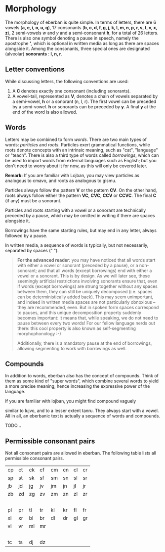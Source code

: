 # Morphology

The morphology of eberban is quite simple. In terms of letters, there are 6
vowels (**a, e, i, o, u, q**), 17 consonants (**b, c, d, f, g, j, k, l, m, n, p,
r, s, t, v, x, z**), 2 semi-vowels *w* and *y* and a semi-consonant **h**,
for a total of 26 letters.
There is also one symbol denoting a pause in speech, namely the apostrophe
**'**, which is optional in written media as long as there are spaces alongside
it. Among the consonants, three special ones are designated
(alveolar) **sonorants** : **l, n, r**.

## Letter conventions

While discussing letters, the following conventions are used:
1. A __C__ denotes exactly one consonant (including sonorants).
2. A vowel-tail, represented as __V__, denotes a chain of vowels separated by
   a semi-vowel, **h** or a sonorant (n, l, r). The first vowel can
   be preceded by a semi-vowel. **h** or sonorants can be preceded by **y**.
   A final **y** at the end of the word is also allowed.

## Words

Letters may be combined to form _words_. There are two main types of words:
_particles_ and _roots_. Particles exert grammatical functions, while roots
denote concepts with an intrinsic meaning, such as "cat", "language" or "teach".
There is also a third type of words called _borrowings_, which can be used to
import words from external languages such as English; but you don't need to
worry about it for now, as this will only be covered later.

<!-- TODO: maybe add that pairs of consonants have some restrictions, but that we'll not go into details yet; could be another "advanced section", maybe? -->

__Remark:__ If you are familiar with Lojban, you may view particles as analogous
to cmavo, and roots as analogous to gismu.

Particles always follow the pattern __V__ or the pattern __CV__. On the
other hand, roots always follow either the pattern __VC__, __CVC__, __CCV__
or __CCVC__. The final __C__ (if any) must be a sonorant.
<!--In particular, they always have exactly two consonants and one or more vowels and/or apostrophes.-->

Particles and roots starting with a vowel or a sonorant are technically preceded by a
pause, which may be omitted in writing if there are spaces alongside it. 

Borrowings have the same starting rules, but may end in any letter, always
followed by a pause.

In written media, a sequence of words is typically, but not necessarily,
separated by spaces (" ").

>  **For the advanced reader:** you may have noticed that all words start with
>  either a vowel or sonorant (preceded by a pause), or a non-sonorant; and that all
>  words (except borrowings) end with either a vowel or a sonorant. This is by
>  design. As we will later see, these seemingly artificial restrictions
>  involving sonorants ensure that, even if words (except borrowings) are strung
>  together without any spaces between them, they can still be uniquely
>  decomposed (i.e. spaces can be deterministically added back). This may seem
>  unimportant, and indeed in written media spaces are not particularly obnoxious
>  &ndash; they are recommended, even. But in spoken form spaces correspond to
>  pauses, and this unique decomposition property suddenly becomes important: it
>  means that, while speaking, we do not need to pause between every two words!
>  For our fellow language nerds out there: this cool property is also known as
>  self-segmenting morphophonology :-)
>
>  Additionally, there is a mandatory pause at the end of borrowings, allowing
>  segmenting to work with borrowings as well.

## Compounds
In addition to words, eberban also has the concept of compounds. Think of them
as some kind of "super words", which combine several words to yield a more
precise meaning, hence increasing the expressive power of the language.
<!-- is it fair to say the that a compound _narrows_ the meaning of the (last) word? I
guess not, as the last word could be somewhat figurative, as happens in some
lujvo --> If you are familiar with lojban, you might find compound vaguely
similar to lujvo, and to a lesser extent tanru. They always start with a vowel.
All in all, an eberbanic text is actually a sequence of words and compounds.

TODO...

## Permissible consonant pairs

Not all consonant pairs are allowed in eberban.
The following table lists all permissible consonant pairs.

|     |     |     |     |     |     |     |        |
| --- | --- | --- | --- | --- | --- | --- | ------ |
| cp  | ct  | ck  | cf  | cm  | cn  | cl  | cr     |
| sp  | st  | sk  | sf  | sm  | sn  | sl  | sr     |
| jb  | jd  | jg  | jv  | jm  | jn  | jl  | jr     |
| zb  | zd  | zg  | zv  | zm  | zn  | zl  | zr     |
|     |     |     |     |     |     |     | &nbsp; |
| pl  | pr  | tl  | tr  | kl  | kr  | fl  | fr     |
| xl  | xr  | bl  | br  | dl  | dr  | gl  | gr     |
| vl  | vr  | ml  | mr  |     |     |     |        |
|     |     |     |     |     |     |     | &nbsp; |
| tc  | ts  | dj  | dz  |